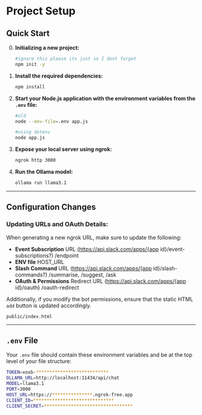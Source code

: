 # Project Setup

## Quick Start

0. **Initializing a new project:**

    ```bash
    #ignore this please its just so I dont forget
    npm init -y
    ```

1. **Install the required dependencies:**

    ```bash
    npm install
    ```

2. **Start your Node.js application with the environment variables from the `.env` file:**

    ```bash
    #old
    node --env-file=.env app.js

    #using dotenv
    node app.js
    ```

3. **Expose your local server using ngrok:**

    ```bash
    ngrok http 3000
    ```

4. **Run the Ollama model:**

    ```bash
    ollama run llama3.1
    ```

---

## Configuration Changes

### Updating URLs and OAuth Details:

When generating a new ngrok URL, make sure to update the following:

- **Event Subscription** URL (https://api.slack.com/apps/{app id}/event-subscriptions?) /endpoint
- **ENV file** HOST_URL
- **Slash Command** URL (https://api.slack.com/apps/{app id}/slash-commands?) /summarise, /suggest, /ask
- **OAuth & Permissions** Redirect URL (https://api.slack.com/apps/{app id}/oauth) /oauth-redirect


Additionally, if you modify the bot permissions, ensure that the static HTML `add` button is updated accordingly.

`public/index.html`

---

## `.env` File

Your `.env` file should contain these environment variables and be at the top level of your file structure:

```bash
TOKEN=xoxb-***************************
OLLAMA_URL=http://localhost:11434/api/chat
MODEL=llama3.1
PORT=3000
HOST_URL=https://***************.ngrok-free.app
CLIENT_ID=******************************
CLIENT_SECRET=*********************************
